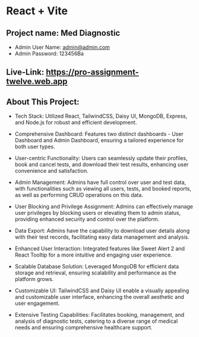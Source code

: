 # React + Vite

## Project name: Med Diagnostic

- Admin User Name: admin@admin.com
- Admin Password: 123456Ba

## Live-Link: https://pro-assignment-twelve.web.app

## About This Project:

- Tech Stack: Utilized React, TailwindCSS, Daisy UI, MongoDB, Express, and Node.js for robust and efficient development.

- Comprehensive Dashboard: Features two distinct dashboards - User Dashboard and Admin Dashboard, ensuring a tailored experience for both user types.

- User-centric Functionality: Users can seamlessly update their profiles, book and cancel tests, and download their test results, enhancing user convenience and satisfaction.

- Admin Management: Admins have full control over user and test data, with functionalities such as viewing all users, tests, and booked reports, as well as performing CRUD operations on this data.

- User Blocking and Privilege Assignment: Admins can effectively manage user privileges by blocking users or elevating them to admin status, providing enhanced security and control over the platform.

- Data Export: Admins have the capability to download user details along with their test records, facilitating easy data management and analysis.

- Enhanced User Interaction: Integrated features like Sweet Alert 2 and React Tooltip for a more intuitive and engaging user experience.

- Scalable Database Solution: Leveraged MongoDB for efficient data storage and retrieval, ensuring scalability and performance as the platform grows.

- Customizable UI: TailwindCSS and Daisy UI enable a visually appealing and customizable user interface, enhancing the overall aesthetic and user engagement.

- Extensive Testing Capabilities: Facilitates booking, management, and analysis of diagnostic tests, catering to a diverse range of medical needs and ensuring comprehensive healthcare support.
